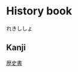 # History book
れきししょ

## Kanji
[歴](../Kanji/kanji-dict/歴.md)[史](../Kanji/kanji-dict/史.md)[書](../Kanji/kanji-dict/書.md)